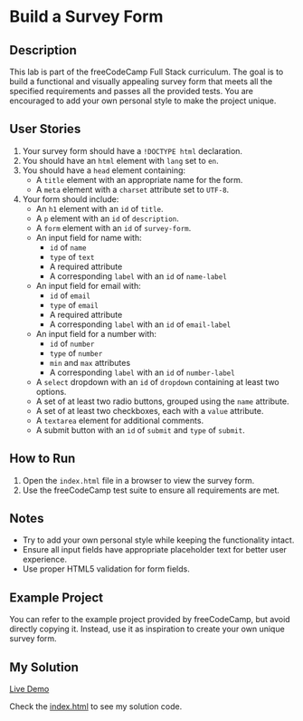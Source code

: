 # Build a Survey Form

## Description

This lab is part of the freeCodeCamp Full Stack curriculum. The goal is to build a functional and visually appealing survey form that meets all the specified requirements and passes all the provided tests. You are encouraged to add your own personal style to make the project unique.

## User Stories

1. Your survey form should have a `!DOCTYPE html` declaration.
2. You should have an `html` element with `lang` set to `en`.
3. You should have a `head` element containing:
   - A `title` element with an appropriate name for the form.
   - A `meta` element with a `charset` attribute set to `UTF-8`.
4. Your form should include:
   - An `h1` element with an `id` of `title`.
   - A `p` element with an `id` of `description`.
   - A `form` element with an `id` of `survey-form`.
   - An input field for name with:
     - `id` of `name`
     - `type` of `text`
     - A required attribute
     - A corresponding `label` with an `id` of `name-label`
   - An input field for email with:
     - `id` of `email`
     - `type` of `email`
     - A required attribute
     - A corresponding `label` with an `id` of `email-label`
   - An input field for a number with:
     - `id` of `number`
     - `type` of `number`
     - `min` and `max` attributes
     - A corresponding `label` with an `id` of `number-label`
   - A `select` dropdown with an `id` of `dropdown` containing at least two options.
   - A set of at least two radio buttons, grouped using the `name` attribute.
   - A set of at least two checkboxes, each with a `value` attribute.
   - A `textarea` element for additional comments.
   - A submit button with an `id` of `submit` and `type` of `submit`.

## How to Run

1. Open the `index.html` file in a browser to view the survey form.
2. Use the freeCodeCamp test suite to ensure all requirements are met.

## Notes

- Try to add your own personal style while keeping the functionality intact.
- Ensure all input fields have appropriate placeholder text for better user experience.
- Use proper HTML5 validation for form fields.

## Example Project

You can refer to the example project provided by freeCodeCamp, but avoid directly copying it. Instead, use it as inspiration to create your own unique survey form.

## My Solution

[Live Demo](https://mbahomaid.github.io/freeCodeCamp-labs/1-html/5-survey-form/)

Check the [index.html](https://github.com/mbahomaid/freeCodeCamp-labs/blob/main/1-html/5-survey-form/index.html) to see my solution code.
